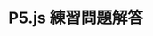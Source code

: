 <!DOCTYPE html>
<html lang="ja">
  <head>
    <meta charset="UTF-8" />
    <title>P5.js 練習問題解答</title>
    <script src="https://cdn.jsdelivr.net/npm/p5@2.0.3/lib/p5.min.js">
    </script>
  </head>
  <body>
    <h1>P5.js 練習問題解答</h1>
    <script>
      function setup() {
        createCanvas(320, 180);
      }

      function draw() {
        stroke("black");
        strokeWeight(0.1);
        for (y = 0; y < 180; y += 20) {
          for (x = 0; x < 320; x += 20) {
           fill(`oklch(75% 50% ${h})`);
           rect(x+5, y+5, 180, 120);
          }
        }
      }
    </script>
  </body>
</html>

